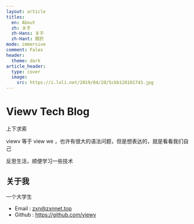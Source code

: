 ```yaml
---
layout: article
titles:
  en: About
  zh: 关于
  zh-Hans: 关于
  zh-Hant: 關於
mode: immersive
comment: Fales
header:
  theme: dark
article_header:
  type: cover
  image:
    src: https://i.loli.net/2019/04/20/5cbb128101743.jpg
---
```


# Viewv Tech Blog

上下求索

viewv 等于 view we ，也许有很大的语法问题，但是想表达的，就是看看我们自己

反思生活，顺便学习一些技术

## 关于我

一个大学生

- Email : zxn@zxnnet.top
- Github : <https://github.com/viewv>

